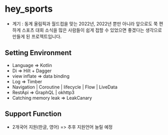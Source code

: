 hey_sports
==============================
- 계기 : 동계 올림픽과 월드컵을 맞는 2022년, 2022년 뿐만 아니라 앞으로도 쭉 편하게 스포츠 대회 소식을 많은 사람들이 쉽게 접할 수 있었으면 좋겠다는 생각으로 만들게 된 프로젝트입니다.

## Setting Environment
- Language => Kotlin
- Di => Hilt + Dagger
- view inflate => data binding
- Log => Timber
- Navigation | Coroutine | lifecycle | Flow | LiveData
- RestApi => GraphQL | okhttp3
- Catching memory leak => LeakCanary

## Support Function
- 2개국어 지원(한글, 영어) => 추후 지원언어 늘릴 예정
